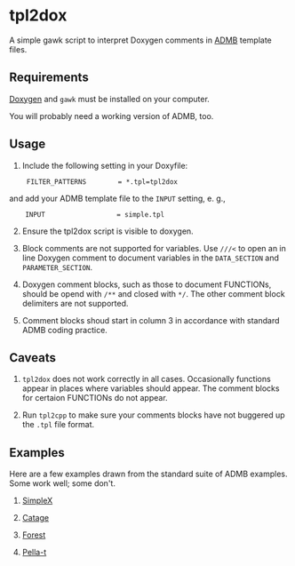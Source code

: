 tpl2dox
=======

A simple gawk script to interpret Doxygen comments in 
[ADMB](http://www.admb-project.org/ "ADMB") template files.

Requirements
------------

[Doxygen](www.doxygen.org/ "Doxygen") and `gawk` must be installed on your computer.

You will probably need a working version of ADMB, too.

Usage
-----
1. Include the following setting in your Doxyfile:

		FILTER_PATTERNS        = *.tpl=tpl2dox
and add your ADMB template file to the `INPUT` setting, e. g.,

		INPUT                  = simple.tpl

2. Ensure the tpl2dox script is visible to doxygen.

3. Block comments are not supported for variables. 
Use `///<` to open an in line Doxygen comment to document variables in the
`DATA_SECTION` and `PARAMETER_SECTION`.

4. Doxygen comment blocks, such as those to document FUNCTIONs, 
should be opend with `/**` and closed with `*/`.
The other comment block delimiters are not supported.

5. Comment blocks shoud start in column 3 in accordance with standard
ADMB coding practice.


Caveats
-------

1. `tpl2dox` does not work correctly in all cases. Occasionally functions appear
in places where variables should appear. 
The comment blocks for certaion FUNCTIONs do not appear.

2. Run `tpl2cpp` to make sure your comments blocks have not buggered up 
the `.tpl` file format.

Examples
--------
Here are a few examples drawn from the standard suite of ADMB examples. 
Some work well; some don't.

1. [SimpleX](simple/dox/html/index.html "SimpleY")

2. [Catage](catage/dox/html/index.html "Catage")

3. [Forest](forest/dox/html/index.html "Forest")

4. [Pella-t](pella-t/dox/html/index.html "Pella-t")

